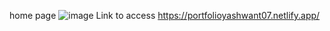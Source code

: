 home page
![image](https://github.com/user-attachments/assets/f8534499-f123-4f4a-89f5-b5ff60027749)
Link to access
https://portfolioyashwant07.netlify.app/
